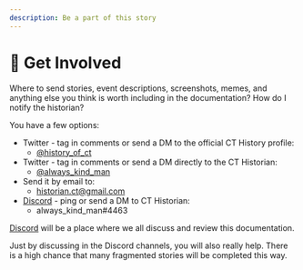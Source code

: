 ```yaml
---
description: Be a part of this story
---
```


# 🎪 Get Involved

Where to send stories, event descriptions, screenshots, memes, and anything else you think is worth including in the documentation? How do I notify the historian?

You have a few options:

* Twitter - tag in comments or send a DM to the official CT History profile:
  * [@history\_of\_ct](https://twitter.com/history\_of\_ct)
* Twitter - tag in comments or send a DM directly to the CT Historian:
  * [@always\_kind\_man](https://twitter.com/always\_kind\_man)
* Send it by email to:
  * historian.ct@gmail.com
* [Discord](https://discord.gg/N5Tcx3yVPk) - ping or send a DM to CT Historian:
  * always\_kind\_man#4463

[Discord](https://discord.gg/N5Tcx3yVPk) will be a place where we all discuss and review this documentation.

Just by discussing in the Discord channels, you will also really help. There is a high chance that many fragmented stories will be completed this way.
